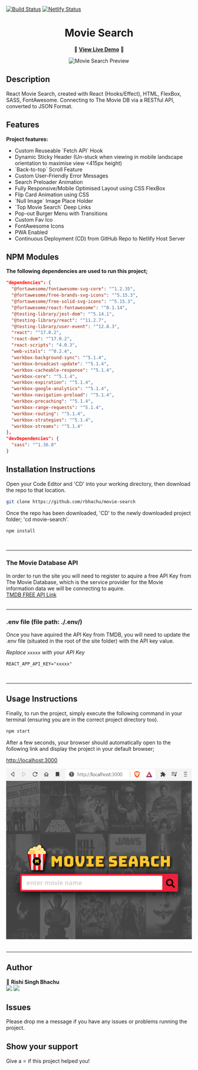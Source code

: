 [![Build Status](https://travis-ci.org/gelstudios/gitfiti.svg?branch=master)](https://travis-ci.org/gelstudios/gitfiti) [![Netlify Status](https://api.netlify.com/api/v1/badges/764a2668-1d72-42dd-9601-447d5dd314c3/deploy-status)](https://app.netlify.com/sites/rbhachu-react-movie-search/deploys)

<h1 align="center">Movie Search</h1>
<div align="center">

:rocket: **[View Live Demo](https://rbhachu-react-movie-search.netlify.app)** :rocket:<br>

![Movie Search Preview](./src/images/_readme/site-demo.gif)

</div>

## Description
<p>React Movie Search, created with React (Hooks/Effect), HTML, FlexBox, SASS, FontAwesome. Connecting to The Movie DB via a RESTful API, converted to JSON Format.</p>

## Features
**Project features:**
  <ul>
    <li>Custom Reuseable `Fetch API` Hook </li>
    <li>Dynamic Sticky Header (Un-stuck when viewing in mobile landscape orientation to maximise view <415px height)</li>
    <li>`Back-to-top` Scroll Feature</li>
    <li>Custom User-Friendly Error Messages</li>
    <li>Search Preloader Animation</li>
    <li>Fully Responsive/Mobile Optimised Layout using CSS FlexBox</li>
    <li>Flip Card Animation using CSS</li>
    <li>`Null Image` Image Place Holder</li>
    <li>`Top Movie Search` Deep Links</li>
    <li>Pop-out Burger Menu with Transitions</li>
    <li>Custom Fav Ico</li>
    <li>FontAwesome Icons</li>
    <li>PWA Enabled</li>
    <li>Continuous Deployment (CD) from GitHub Repo to Netlify Host Server</li>
  </ul>

## NPM Modules
__The following dependencies are used to run this project;__
````json
"dependencies": {
  "@fortawesome/fontawesome-svg-core": "^1.2.35",
  "@fortawesome/free-brands-svg-icons": "^5.15.3",
  "@fortawesome/free-solid-svg-icons": "^5.15.3",
  "@fortawesome/react-fontawesome": "^0.1.14",
  "@testing-library/jest-dom": "^5.14.1",
  "@testing-library/react": "^11.2.7",
  "@testing-library/user-event": "^12.8.3",
  "react": "^17.0.2",
  "react-dom": "^17.0.2",
  "react-scripts": "4.0.3",
  "web-vitals": "^0.2.4",
  "workbox-background-sync": "^5.1.4",
  "workbox-broadcast-update": "^5.1.4",
  "workbox-cacheable-response": "^5.1.4",
  "workbox-core": "^5.1.4",
  "workbox-expiration": "^5.1.4",
  "workbox-google-analytics": "^5.1.4",
  "workbox-navigation-preload": "^5.1.4",
  "workbox-precaching": "^5.1.4",
  "workbox-range-requests": "^5.1.4",
  "workbox-routing": "^5.1.4",
  "workbox-strategies": "^5.1.4",
  "workbox-streams": "^5.1.4"
},
"devDependencies": {
  "sass": "^1.36.0"
}
````

## Installation Instructions
<p>Open your Code Editor and 'CD' into your working directory, then download the repo to that location.<p>

```sh
git clone https://github.com/rbhachu/movie-search
```
<p>Once the repo has been downloaded, 'CD' to the newly downloaded project folder; 'cd movie-search'.<p>

```sh
npm install
```
<br>

----------
### The Movie Database API
In order to run the site you will need to register to aquire a free API Key from The Movie Database, which is the service provider for the Movie information data we will be connecting to aquire.<br>
[TMDB FREE API Link](https://www.themoviedb.org/documentation/api)
<br>
<br>

----------
### .env file (file path: ./.env/)
<p>Once you have aquired the API Key from TMDB, you will need to update the .env file (situated in the root of the site folder) with the API key value.<br>

_Replace `xxxxx` with your API Key_

</p>

````env
REACT_APP_API_KEY="xxxxx"
````
<p>
<br>

----------

## Usage Instructions
<p>Finally, to run the project, simply execute the following command in your terminal (ensuring you are in the correct project directory too).</p>

```sh
npm start
```
<p>After a few seconds, your browser should automatically open to the following link and display the project in your default browser;

[http://localhost:3000](http://localhost:3000)
</p>

![Movie Search Preview](./src/images/_readme/localhost-preview.png)
<br>
<br>

----------
## Author
👤 **Rishi Singh Bhachu**<br>
<a target="_blank" title="https://www.bhachublog.com" href="https://www.bhachublog.com"><img src="https://img.shields.io/badge/-Bhachu Blog-000000?style=flat&logo=Blogger&logoColor=white"/></a>
<a target="_blank" title="https://www.linkedin.com/in/RishiSinghBhachu/" href="https://www.linkedin.com/in/RishiSinghBhachu/"><img src="https://img.shields.io/badge/-Rishi&nbsp;Bhachu-0077B5?style=flat&logo=Linkedin&logoColor=white"/></a>


## Issues
Please drop me a message if you have any issues or problems running the project.


## Show your support
Give a ⭐️ if this project helped you!